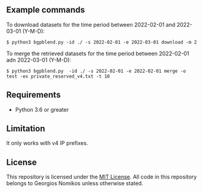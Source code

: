 
## Example commands
To download datasets for the time period between 2022-02-01 and 2022-03-01 (Y-M-D):

`$ python3 bgpblend.py -id ./ -s 2022-02-01 -e 2022-03-01 download -m 2`

To merge the retrieved datasets for the time period between 2022-02-01 adn 2022-03-01 (Y-M-D):

`$ python3 bgpblend.py  -id ./ -s 2022-02-01 -e 2022-02-01 merge -o test -ex private_reserved_v4.txt -t 10`

## Requirements
- Python 3.6 or greater

## Limitation
It only works with v4 IP prefixes.

## License

This repository is licensed under the [MIT License](LICENSE). All code in this repository belongs to Georgios Nomikos unless otherwise stated.
